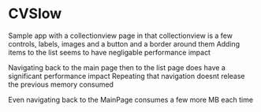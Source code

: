 # CVSlow

Sample app with a collectionview page in that collectionview is a few controls, labels, images and a button and a border around them
Adding items to the list seems to have negligable performance impact

Navigating back to the main page then to the list page does have a significant performance impact
Repeating that navigation doesnt release the previous memory consumed

Even navigating back to the MainPage consumes a few more MB each time
